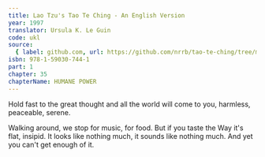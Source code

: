 ```yaml
---
title: Lao Tzu's Tao Te Ching - An English Version
year: 1997
translator: Ursula K. Le Guin
code: ukl
source:
  { label: github.com, url: https://github.com/nrrb/tao-te-ching/tree/master }
isbn: 978-1-59030-744-1
part: 1
chapter: 35
chapterName: HUMANE POWER
---
```


Hold fast to the great thought
and all the world will come to you,
harmless, peaceable, serene.

Walking around, we stop
for music, for food.
But if you taste the Way
it's flat, insipid.
It looks like nothing much,
it sounds like nothing much.
And yet you can't get enough of it.
